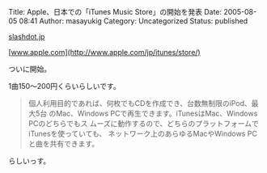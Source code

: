 Title: Apple、日本での「iTunes Music Store」の開始を発表
Date: 2005-08-05 08:41
Author: masayukig
Category: Uncategorized
Status: published

[slashdot.jp](http://slashdot.jp/article.pl?sid=05/08/04/0247259&topic=52)

[www.apple.com](http://www.apple.com/jp/itunes/store/)

ついに開始。

1曲150〜200円くらいらしいです。

> 個人利用目的であれば、何枚でもCDを作成でき、台数無制限のiPod、最大5台
> のMac、Windows PCで再生できます。iTunesはMac、Windows
> PCのどちらでもス
> ムーズに動作するので、どちらのプラットフォームでiTunesを使っていても、
> ネットワーク上のあらゆるMacやWindows PCと曲を共有できます。

らしいっす。

